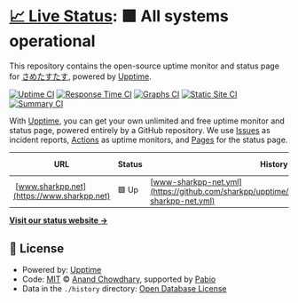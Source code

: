 # [📈 Live Status](https://upptime.sharkpp.net): <!--live status--> **🟩 All systems operational**

This repository contains the open-source uptime monitor and status page for [ さめたすたす](http://www.sharkpp.net/), powered by [Upptime](https://github.com/upptime/upptime).

[![Uptime CI](https://github.com/sharkpp/upptime/workflows/Uptime%20CI/badge.svg)](https://github.com/sharkpp/upptime/actions?query=workflow%3A%22Uptime+CI%22)
[![Response Time CI](https://github.com/sharkpp/upptime/workflows/Response%20Time%20CI/badge.svg)](https://github.com/sharkpp/upptime/actions?query=workflow%3A%22Response+Time+CI%22)
[![Graphs CI](https://github.com/sharkpp/upptime/workflows/Graphs%20CI/badge.svg)](https://github.com/sharkpp/upptime/actions?query=workflow%3A%22Graphs+CI%22)
[![Static Site CI](https://github.com/sharkpp/upptime/workflows/Static%20Site%20CI/badge.svg)](https://github.com/sharkpp/upptime/actions?query=workflow%3A%22Static+Site+CI%22)
[![Summary CI](https://github.com/sharkpp/upptime/workflows/Summary%20CI/badge.svg)](https://github.com/sharkpp/upptime/actions?query=workflow%3A%22Summary+CI%22)

With [Upptime](https://upptime.js.org), you can get your own unlimited and free uptime monitor and status page, powered entirely by a GitHub repository. We use [Issues](https://github.com/sharkpp/upptime/issues) as incident reports, [Actions](https://github.com/sharkpp/upptime/actions) as uptime monitors, and [Pages](https://upptime.sharkpp.net) for the status page.

<!--start: status pages-->
<!-- This summary is generated by Upptime (https://github.com/upptime/upptime) -->
<!-- Do not edit this manually, your changes will be overwritten -->
<!-- prettier-ignore -->
| URL | Status | History | Response Time | Uptime |
| --- | ------ | ------- | ------------- | ------ |
| <img alt="" src="https://icons.duckduckgo.com/ip3/www.sharkpp.net.ico" height="13"> [www.sharkpp.net](https://www.sharkpp.net) | 🟩 Up | [www-sharkpp-net.yml](https://github.com/sharkpp/upptime/commits/HEAD/history/www-sharkpp-net.yml) | <details><summary><img alt="Response time graph" src="./graphs/www-sharkpp-net/response-time-week.png" height="20"> 178ms</summary><br><a href="https://upptime.sharkpp.net/history/www-sharkpp-net"><img alt="Response time 181" src="https://img.shields.io/endpoint?url=https%3A%2F%2Fraw.githubusercontent.com%2Fsharkpp%2Fupptime%2FHEAD%2Fapi%2Fwww-sharkpp-net%2Fresponse-time.json"></a><br><a href="https://upptime.sharkpp.net/history/www-sharkpp-net"><img alt="24-hour response time 155" src="https://img.shields.io/endpoint?url=https%3A%2F%2Fraw.githubusercontent.com%2Fsharkpp%2Fupptime%2FHEAD%2Fapi%2Fwww-sharkpp-net%2Fresponse-time-day.json"></a><br><a href="https://upptime.sharkpp.net/history/www-sharkpp-net"><img alt="7-day response time 178" src="https://img.shields.io/endpoint?url=https%3A%2F%2Fraw.githubusercontent.com%2Fsharkpp%2Fupptime%2FHEAD%2Fapi%2Fwww-sharkpp-net%2Fresponse-time-week.json"></a><br><a href="https://upptime.sharkpp.net/history/www-sharkpp-net"><img alt="30-day response time 171" src="https://img.shields.io/endpoint?url=https%3A%2F%2Fraw.githubusercontent.com%2Fsharkpp%2Fupptime%2FHEAD%2Fapi%2Fwww-sharkpp-net%2Fresponse-time-month.json"></a><br><a href="https://upptime.sharkpp.net/history/www-sharkpp-net"><img alt="1-year response time 181" src="https://img.shields.io/endpoint?url=https%3A%2F%2Fraw.githubusercontent.com%2Fsharkpp%2Fupptime%2FHEAD%2Fapi%2Fwww-sharkpp-net%2Fresponse-time-year.json"></a></details> | <details><summary><a href="https://upptime.sharkpp.net/history/www-sharkpp-net">100.00%</a></summary><a href="https://upptime.sharkpp.net/history/www-sharkpp-net"><img alt="All-time uptime 100.00%" src="https://img.shields.io/endpoint?url=https%3A%2F%2Fraw.githubusercontent.com%2Fsharkpp%2Fupptime%2FHEAD%2Fapi%2Fwww-sharkpp-net%2Fuptime.json"></a><br><a href="https://upptime.sharkpp.net/history/www-sharkpp-net"><img alt="24-hour uptime 100.00%" src="https://img.shields.io/endpoint?url=https%3A%2F%2Fraw.githubusercontent.com%2Fsharkpp%2Fupptime%2FHEAD%2Fapi%2Fwww-sharkpp-net%2Fuptime-day.json"></a><br><a href="https://upptime.sharkpp.net/history/www-sharkpp-net"><img alt="7-day uptime 100.00%" src="https://img.shields.io/endpoint?url=https%3A%2F%2Fraw.githubusercontent.com%2Fsharkpp%2Fupptime%2FHEAD%2Fapi%2Fwww-sharkpp-net%2Fuptime-week.json"></a><br><a href="https://upptime.sharkpp.net/history/www-sharkpp-net"><img alt="30-day uptime 100.00%" src="https://img.shields.io/endpoint?url=https%3A%2F%2Fraw.githubusercontent.com%2Fsharkpp%2Fupptime%2FHEAD%2Fapi%2Fwww-sharkpp-net%2Fuptime-month.json"></a><br><a href="https://upptime.sharkpp.net/history/www-sharkpp-net"><img alt="1-year uptime 100.00%" src="https://img.shields.io/endpoint?url=https%3A%2F%2Fraw.githubusercontent.com%2Fsharkpp%2Fupptime%2FHEAD%2Fapi%2Fwww-sharkpp-net%2Fuptime-year.json"></a></details>

<!--end: status pages-->

[**Visit our status website →**](https://upptime.sharkpp.net)

## 📄 License

- Powered by: [Upptime](https://github.com/upptime/upptime)
- Code: [MIT](./LICENSE) © [Anand Chowdhary](https://anandchowdhary.com), supported by [Pabio](https://pabio.com)
- Data in the `./history` directory: [Open Database License](https://opendatacommons.org/licenses/odbl/1-0/)
